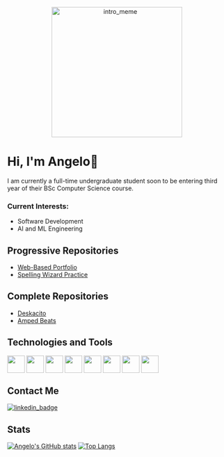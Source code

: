<p align="center">
  <img src="https://media1.tenor.com/m/0JSNngGvy4wAAAAC/i-love-computers-it.gif" alt="intro_meme" width="300">
</p>

# Hi, I'm Angelo👋
I am currently a full-time undergraduate student soon to be entering third year of their BSc Computer Science course.
### Current Interests:
 - Software Development
 - AI and ML Engineering

## Progressive Repositories
- [Web-Based Portfolio](https://github.com/Ninjangelo/Ninjangelo.github.io)
- [Spelling Wizard Practice](https://github.com/Ninjangelo/Spelling-Wizard-Practice)

## Complete Repositories
- [Deskacito](https://github.com/Ninjangelo/Team_Deskacito_2023-24)
- [Amped Beats](https://github.com/Ninjangelo/Amped_Beats_Website)

## Technologies and Tools
<a href="URL_REDIRECT" target="blank"><img align="center" src="https://cdn.jsdelivr.net/gh/devicons/devicon@latest/icons/vscode/vscode-original.svg" height="40" /></a>
<a href="URL_REDIRECT" target="blank"><img align="center" src="https://cdn.jsdelivr.net/gh/devicons/devicon@latest/icons/python/python-original.svg" height="40" /></a>
<a href="URL_REDIRECT" target="blank"><img align="center" src="https://cdn.jsdelivr.net/gh/devicons/devicon@latest/icons/cplusplus/cplusplus-original.svg" height="40" /></a>
<a href="URL_REDIRECT" target="blank"><img align="center" src="https://cdn.jsdelivr.net/gh/devicons/devicon@latest/icons/java/java-original.svg" height="40" /></a>
<a href="URL_REDIRECT" target="blank"><img align="center" src="https://cdn.jsdelivr.net/gh/devicons/devicon@latest/icons/php/php-original.svg" height="40" /></a>
<a href="URL_REDIRECT" target="blank"><img align="center" src="https://cdn.jsdelivr.net/gh/devicons/devicon@latest/icons/mysql/mysql-original.svg" height="40" /></a>
<a href="URL_REDIRECT" target="blank"><img align="center" src="https://cdn.jsdelivr.net/gh/devicons/devicon@latest/icons/html5/html5-original.svg" height="40" /></a>
<a href="URL_REDIRECT" target="blank"><img align="center" src="https://cdn.jsdelivr.net/gh/devicons/devicon@latest/icons/css3/css3-original.svg" height="40" /></a>

## Contact Me
<a href="https://www.linkedin.com/in/angelo-luis-lagdameo/"/><img src="https://img.shields.io/badge/LinkedIn-0077B5?style=for-the-badge&logo=linkedin&logoColor=white" alt="linkedin_badge"/></a>

## Stats
[![Angelo's GitHub stats](https://github-readme-stats.vercel.app/api?username=Ninjangelo)](https://github.com/anuraghazra/github-readme-stats)
[![Top Langs](https://github-readme-stats.vercel.app/api/top-langs/?username=Ninjangelo&layout=donut)](https://github.com/anuraghazra/github-readme-stats)


<!---
Ninjangelo/Ninjangelo is a ✨ special ✨ repository because its `README.md` (this file) appears on your GitHub profile.
You can click the Preview link to take a look at your changes.
--->
